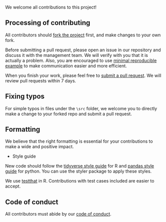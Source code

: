 We welcome all contributions to this project! 

## Processing of contributing

All contributors should [fork the project](https://docs.github.com/en/free-pro-team@latest/github/getting-started-with-github/fork-a-repo) first, and make changes to your own fork. 

Before submitting a pull request, please open an issue in our repository and discuss it with the management team. We will verify with you that it is actually a problem. Also, you are encouraged to use [minimal reproducible example](https://stackoverflow.com/help/minimal-reproducible-example) to make communication easier and more efficient. 

When you finish your work, please feel free to [submit a pull request](https://docs.github.com/en/free-pro-team@latest/github/collaborating-with-issues-and-pull-requests/creating-a-pull-request). We will review pull requests within 7 days. 

## Fixing typos 
 
For simple typos in files under the `\src` folder, we welcome you to directly make a change to your forked repo and submit a pull request. 

## Formatting

We believe that the right formatting is essential for your contributions to make a wide and positive impact. 

 - Style guide 
 
New code should follow the [tidyverse style guide](https://style.tidyverse.org/) for R and [pandas style guide](https://pandas.pydata.org/pandas-docs/stable/development/code_style.html) for python. You can use the styler package to apply these styles.

We use [testthat](https://testthat.r-lib.org/) in R. Contributions with test cases included are easier to accept.

## Code of conduct

All contributors must abide by our [code of conduct](Code_of_conduct.md).
